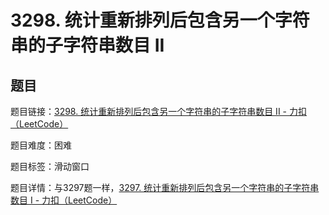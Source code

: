 # 3298. 统计重新排列后包含另一个字符串的子字符串数目 II

## 题目

题目链接：[3298. 统计重新排列后包含另一个字符串的子字符串数目 II - 力扣（LeetCode）](https://leetcode.cn/problems/count-substrings-that-can-be-rearranged-to-contain-a-string-ii/description/)

题目难度：困难

题目标签：滑动窗口

题目详情：与3297题一样，[3297. 统计重新排列后包含另一个字符串的子字符串数目 I - 力扣（LeetCode）](https://leetcode.cn/problems/count-substrings-that-can-be-rearranged-to-contain-a-string-i/description/)

